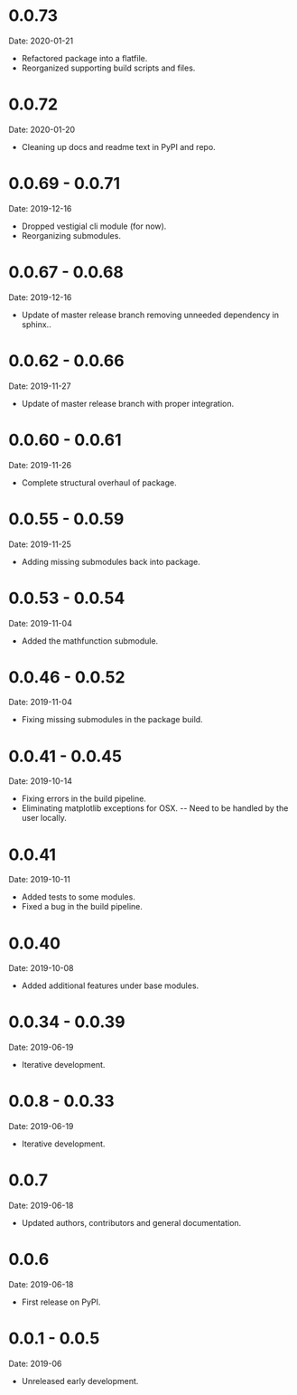 
0.0.73
======

Date: 2020-01-21

-   Refactored package into a flatfile.
-   Reorganized supporting build scripts and files.

0.0.72
======

Date: 2020-01-20

-   Cleaning up docs and readme text in PyPI and repo.

0.0.69 - 0.0.71
===============

Date: 2019-12-16

-   Dropped vestigial cli module (for now).
-   Reorganizing submodules.

0.0.67 - 0.0.68
===============

Date: 2019-12-16

-   Update of master release branch removing unneeded dependency in
    sphinx..

0.0.62 - 0.0.66
===============

Date: 2019-11-27

-   Update of master release branch with proper integration.

0.0.60 - 0.0.61
===============

Date: 2019-11-26

-   Complete structural overhaul of package.

0.0.55 - 0.0.59
===============

Date: 2019-11-25

-   Adding missing submodules back into package.

0.0.53 - 0.0.54
===============

Date: 2019-11-04

-   Added the mathfunction submodule.

0.0.46 - 0.0.52
===============

Date: 2019-11-04

-   Fixing missing submodules in the package build.

0.0.41 - 0.0.45
===============

Date: 2019-10-14

-   Fixing errors in the build pipeline.
-   Eliminating matplotlib exceptions for OSX. \-- Need to be handled by
    the user locally.

0.0.41
======

Date: 2019-10-11

-   Added tests to some modules.
-   Fixed a bug in the build pipeline.

0.0.40
======

Date: 2019-10-08

-   Added additional features under base modules.

0.0.34 - 0.0.39
===============

Date: 2019-06-19

-   Iterative development.

0.0.8 - 0.0.33
==============

Date: 2019-06-19

-   Iterative development.

0.0.7
=====

Date: 2019-06-18

-   Updated authors, contributors and general documentation.

0.0.6
=====

Date: 2019-06-18

-   First release on PyPI.

0.0.1 - 0.0.5
=============

Date: 2019-06

-   Unreleased early development.
